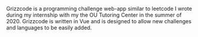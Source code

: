 Grizzcode is a programming challenge web-app similar to leetcode I wrote during my internship with my the OU Tutoring Center in the summer of 2020. Grizzcode is written in Vue and is designed to allow new challenges and languages to be easily added.